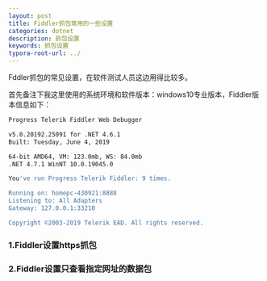 ```yaml
---
layout: post
title: Fiddler抓包常用的一些设置
categories: dotnet
description: 抓包设置
keywords: 抓包设置
typora-root-url: ../
---
```


Fddler抓包的常见设置，在软件测试人员这边用得比较多。

首先备注下我这里使用的系统环境和软件版本：windows10专业版本，Fiddler版本信息如下：

````bash
Progress Telerik Fiddler Web Debugger

v5.0.20192.25091 for .NET 4.6.1
Built: Tuesday, June 4, 2019

64-bit AMD64, VM: 123.0mb, WS: 84.0mb
.NET 4.7.1 WinNT 10.0.19045.0

You've run Progress Telerik Fiddler: 9 times.

Running on: homepc-430921:8888
Listening to: All Adapters
Gateway: 127.0.0.1:33210

Copyright ©2003-2019 Telerik EAD. All rights reserved.
````



### 1.Fiddler设置https抓包











### 2.Fiddler设置只查看指定网址的数据包





